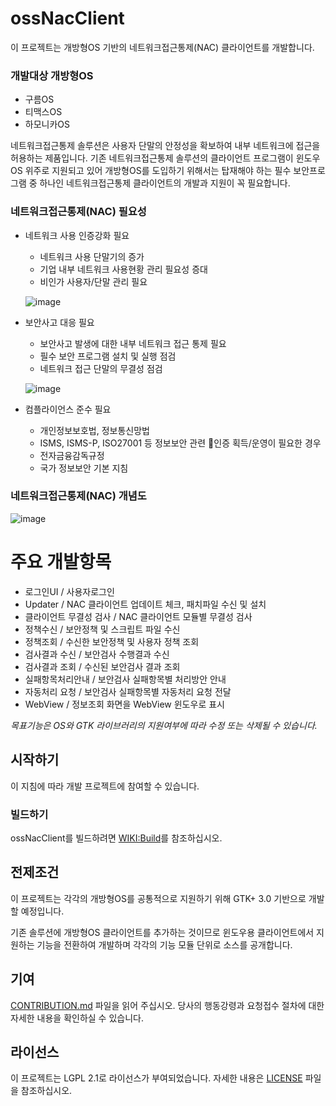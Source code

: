 # ossNacClient
이  프로젝트는  개방형OS 기반의 네트워크접근통제(NAC) 클라이언트를  개발합니다.

### 개발대상 개방형OS
* 구름OS
* 티맥스OS
* 하모니카OS

네트워크접근통제 솔루션은 사용자 단말의 안정성을 확보하여 내부 네트워크에 접근을 허용하는 제품입니다. 
기존  네트워크접근통제 솔루션의  클라이언트  프로그램이  윈도우OS 위주로  지원되고  있어  개방형OS를  도입하기  위해서는  탑재해야  하는  필수  보안프로그램  중  하나인  네트워크접근통제  클라이언트의  개발과  지원이  꼭  필요합니다.

### 네트워크접근통제(NAC) 필요성
* 네트워크 사용 인증강화 필요
   - 네트워크 사용 단말기의 증가
   - 기업 내부 네트워크 사용현황 관리 필요성 증대
   - 비인가 사용자/단말 관리 필요 

   ![image](https://user-images.githubusercontent.com/65996550/142129383-88e1f20f-1fb6-493d-a040-b2ec410ba5ba.png)

* 보안사고 대응 필요
   - 보안사고 발생에 대한 내부 네트워크 접근 통제 필요
   - 필수 보안 프로그램 설치 및 실행 점검
   - 네트워크 접근 단말의 무결성 점검

   ![image](https://user-images.githubusercontent.com/65996550/142129489-77093234-8cce-4943-b7c9-42b46dd30863.png)

* 컴플라이언스 준수 필요
   - 개인정보보호법, 정보통신망법
   - ISMS, ISMS-P, ISO27001 등 정보보안 관련 인증 획득/운영이 필요한 경우
   - 전자금융감독규정
   - 국가 정보보안 기본 지침 

### 네트워크접근통제(NAC) 개념도

   ![image](https://user-images.githubusercontent.com/65996550/142129628-33ef261a-cfa0-454e-8f16-b14bc744b279.png)


# **주요 개발항목** 
* 로그인UI / 사용자로그인
* Updater / NAC 클라이언트 업데이트 체크, 패치파일 수신 및 설치
* 클라이언트 무결성 검사 / NAC 클라이언트 모듈별 무결성 검사
* 정책수신 / 보안정책 및 스크립트 파일 수신
* 정책조회 / 수신한 보안정책 및 사용자 정책 조회
* 검사결과 수신 / 보안검사 수행결과 수신
* 검사결과 조회 / 수신된 보안검사 결과 조회
* 실패항목처리안내 / 보안검사 실패항목별 처리방안 안내 
* 자동처리 요청 / 보안검사 실패항목별 자동처리 요청 전달
* WebView / 정보조회 화면을 WebView 윈도우로 표시

*목표기능은 OS와 GTK 라이브러리의 지원여부에 따라 수정 또는 삭제될 수 있습니다.*

## **시작하기**
이  지침에  따라  개발  프로젝트에  참여할  수  있습니다.

### **빌드하기**
ossNacClient를 빌드하려면 [WIKI:Build](https://github.com/Hunesion/ossNacClient/wiki/Build)를 참조하십시오.

## **전제조건**
이  프로젝트는  각각의  개방형OS를  공통적으로  지원하기  위해 GTK+ 3.0 기반으로  개발할  예정입니다.

기존  솔루션에  개방형OS 클라이언트를  추가하는  것이므로  윈도우용  클라이언트에서  지원하는  기능을  전환하여  개발하며 각각의  기능  모듈  단위로  소스를  공개합니다.

## **기여**
[CONTRIBUTION.md](https://github.com/Hunesion/ossNacClient/blob/master/CONTRIBUTING.md) 파일을  읽어  주십시오. 당사의  행동강령과  요청접수  절차에  대한  자세한  내용을  확인하실  수  있습니다.


## **라이선스**
이  프로젝트는 LGPL 2.1로  라이선스가  부여되었습니다. 자세한  내용은 [LICENSE](https://github.com/Hunesion/ossNacClient/blob/master/LICENSE) 파일을  참조하십시오.
